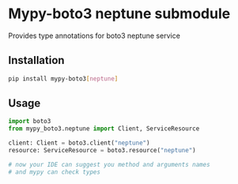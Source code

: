 # Mypy-boto3 neptune submodule

Provides type annotations for boto3 neptune service

## Installation

```bash
pip install mypy-boto3[neptune]
```

## Usage

```python
import boto3
from mypy_boto3.neptune import Client, ServiceResource

client: Client = boto3.client("neptune")
resource: ServiceResource = boto3.resource("neptune")

# now your IDE can suggest you method and arguments names
# and mypy can check types
```

